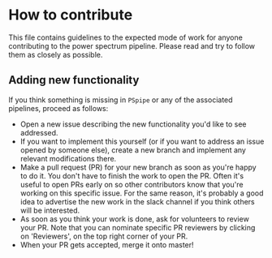 # How to contribute

This file contains guidelines to the expected mode of work for anyone contributing to the power spectrum pipeline. Please read and try to follow them as closely as possible.

## Adding new functionality
If you think something is missing in `PSpipe` or any of the associated pipelines, proceed as follows:

 - Open a new issue describing the new functionality you'd like to see addressed.
 - If you want to implement this yourself (or if you want to address an issue opened by someone else), create a new branch and implement any relevant modifications there.
 - Make a pull request (PR) for your new branch as soon as you're happy to do it. You don't have to finish the work to open the PR. Often it's useful to open PRs early on so other contributors know that you're working on this specific issue. For the same reason, it's probably a good idea to advertise the new work in the slack channel if you think others will be interested.
 - As soon as you think your work is done, ask for volunteers to review your PR. Note that you can nominate specific PR reviewers by clicking on 'Reviewers', on the top right corner of your PR.
 - When your PR gets accepted, merge it onto master!
